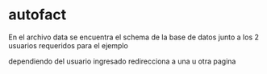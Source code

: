 # autofact
En el archivo data se encuentra el schema de la base de datos junto a los 2 usuarios requeridos para el ejemplo 

dependiendo del usuario ingresado redirecciona a una u otra pagina
